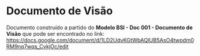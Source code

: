 # Documento de Visão

Documento construído a partido do **Modelo BSI - Doc 001 - Documento de Visão** que pode ser encontrado no
link: https://docs.google.com/document/d/1LD2UdvKGtWbAQlUB5AsO4twpdm0RM9nq7wqs_CvkjOc/edit